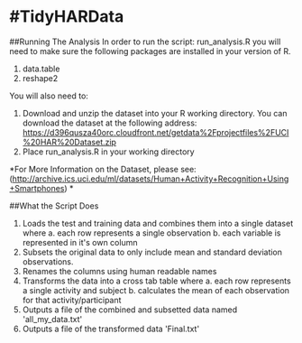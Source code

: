 #TidyHARData
===========

##Running The Analysis
In order to run the script: run_analysis.R you will need to make sure the following packages are installed in your version of R.

1. data.table
2. reshape2

You will also need to:

1. Download and unzip the dataset into your R working directory. You can download the dataset at the following address: https://d396qusza40orc.cloudfront.net/getdata%2Fprojectfiles%2FUCI%20HAR%20Dataset.zip 
2. Place run_analysis.R in your working directory

*For More Information on the Dataset, please see: (http://archive.ics.uci.edu/ml/datasets/Human+Activity+Recognition+Using+Smartphones) *

##What the Script Does
1. Loads the test and training data and combines them into a single dataset where 
  a. each row represents a single observation
  b. each variable is represented in it's own column
2. Subsets the original data to only include mean and standard deviation observations.
3. Renames the columns using human readable names
4. Transforms the data into a cross tab table where
  a. each row represents a single activity and subject
  b. calculates the mean of each observation for that activity/participant
5. Outputs a file of the combined and subsetted data named 'all_my_data.txt'
6. Outputs a file of the transformed data 'Final.txt'
